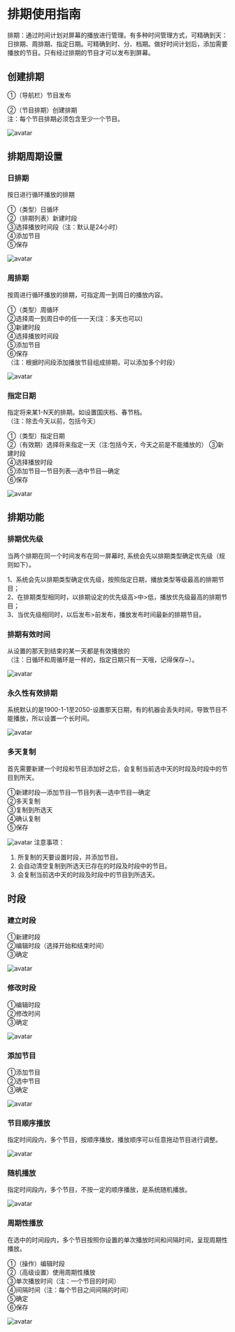 # 排期使用指南
排期：通过时间计划对屏幕的播放进行管理。有多种时间管理方式，可精确到天：日排期、周排期、指定日期。可精确到时、分、档期。做好时间计划后，添加需要播放的节目。只有经过排期的节目才可以发布到屏幕。
## 创建排期
①（导航栏）节目发布

②（节目排期）创建排期                 
注：每个节目排期必须包含至少一个节目。

![avatar](../images/channel/1.png)

## 排期周期设置
### 日排期
按日进行循环播放的排期

①（类型）日循环                                                
②（排期列表）新建时段     
③选择播放时间段（注：默认是24小时）   
④添加节目     
⑤保存          

![avatar](../images/channel/2.png)

### 周排期
按周进行循环播放的排期，可指定周一到周日的播放内容。

①（类型）周循环   
②选择周一到周日中的任一一天(注：多天也可以)     
③新建时段     
④选择播放时间段      
⑤添加节目   
⑥保存   
（注：根据时间段添加播放节目组成排期，可以添加多个时段）          

![avatar](../images/channel/3.png)


### 指定日期
指定将来某1-N天的排期。如设置国庆档、春节档。                  
（注：除去今天以前，包括今天）

①（类型）指定日期              
②（有效期）选择将来指定一天（注:包括今天，今天之前是不能播放的）
③新建时段       
④选择播放时段       
⑤添加节目—节目列表—选中节目—确定    
⑥保存

![avatar](../images/channel/4.png)


## 排期功能

### 排期优先级
当两个排期在同一个时间发布在同一屏幕时, 系统会先以排期类型确定优先级（规则如下）。

1、系统会先以排期类型确定优先级，按照指定日期，播放类型等级最高的排期节目；   
2、在排期类型相同时，以排期设定的优先级高>中>低，播放优先级最高的排期节目；   
3、当优先级相同时，以后发布>前发布，播放发布时间最新的排期节目。

### 排期有效时间
从设置的那天到结束的某一天都是有效播放的                
（注：日循环和周循环是一样的，指定日期只有一天哦，记得保存~）。

![avatar](../images/channel/5.png)

### 永久性有效排期
系统默认的是1900-1-1至2050-设置那天日期，有的机器会丢失时间，导致节目不能播放，所以设置一个长时间。

![avatar](../images/channel/5-1.png)

### 多天复制
首先需要新建一个时段和节目添加好之后，会复制当前选中天的时段及时段中的节目到所天。

①新建时段—添加节目—节目列表—选中节目—确定   
②多天复制  
③复制到所选天  
④确认复制      
⑤保存

![avatar](../images/channel/6.png)
注意事项：
1. 所复制的天要设置时段，并添加节目。
2. 会自动清空复制到所选天已存在的时段及时段中的节目。
3. 会复制当前选中天的时段及时段中的节目到所选天。
  
## 时段
### 建立时段
①新建时段   
②编辑时段（选择开始和结束时间）      
③确定

![avatar](../images/channel/10.png)

### 修改时段
①编辑时段     
②修改时间      
③确定

![avatar](../images/channel/11.png)

### 添加节目

①添加节目   
②选中节目    
③确定

![avatar](../images/channel/12.png)

### 节目顺序播放
指定时间段内，多个节目，按顺序播放，播放顺序可以任意拖动节目进行调整。

![avatar](../images/channel/7.png)

### 随机播放
指定时间段内，多个节目，不按一定的顺序播放，是系统随机播放。

![avatar](../images/channel/8.png)

### 周期性播放
在选中的时间段内，多个节目按照你设置的单次播放时间和间隔时间，呈现周期性播放。

①（操作）编辑时段         
②（高级设置）使用周期性播放           
③单次播放时间（注：一个节目的时间）   
④间隔时间（注：每个节目之间间隔的时间）   
⑤确定     
⑥保存

![avatar](../images/channel/9.png)
